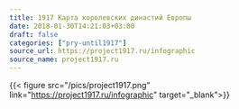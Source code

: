 ```yaml
---
title: 1917 Карта королевских династий Европы
date: 2018-01-30T14:21:03+03:00
draft: false
categories: ["pry-until1917"]
source_url: https://project1917.ru/infographic
source_name: project1917.ru
---
```


{{< figure src="/pics/project1917.png" link="https://project1917.ru/infographic" target="_blank">}}

<!--more-->
